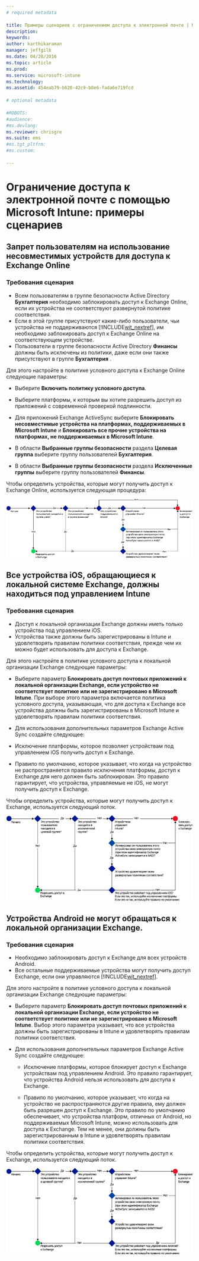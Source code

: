 ```yaml
---
# required metadata

title: Примеры сценариев с ограничением доступа к электронной почте | Microsoft Intune
description:
keywords:
author: karthikaraman
manager: jeffgilb
ms.date: 04/28/2016
ms.topic: article
ms.prod:
ms.service: microsoft-intune
ms.technology:
ms.assetid: 454eab79-b620-42c9-b8e6-fada6e719fcd

# optional metadata

#ROBOTS:
#audience:
#ms.devlang:
ms.reviewer: chrisgre
ms.suite: ems
#ms.tgt_pltfrm:
#ms.custom:

---
```


# Ограничение доступа к электронной почте с помощью Microsoft Intune: примеры сценариев

## Запрет пользователям на использование несовместимых устройств для доступа к Exchange Online
### Требования сценария
- Всем пользователям в группе безопасности Active Directory **Бухгалтерия** необходимо заблокировать доступ к Exchange Online, если их устройства не соответствуют развернутой политике соответствия.
- Если в этой группе присутствуют какие-либо пользователи, чьи устройства не поддерживаются [!INCLUDE[wit_nextref](../includes/wit_nextref_md.md)], им необходимо заблокировать доступ к Exchange Online на соответствующем устройстве.
- Пользователи в группе безопасности Active Directory **Финансы** должны быть исключены из политики, даже если они также присутствуют в группе **Бухгалтерия** .

Для этого настройте в политике условного доступа к Exchange Online следующие параметры:

-   Выберите **Включить политику условного доступа**.

- Выберите платформы, к которым вы хотите разрешить доступ из приложений с современной проверкой подлинности.
- Для приложений Exchange ActiveSync выберите **Блокировать несовместимые устройства на платформах, поддерживаемых в Microsoft Intune** и **Блокировать все прочие устройства на платформах, не поддерживаемых в Microsoft Intune**.
-   В области **Выбранные группы безопасности** раздела **Целевая группа** выберите группу пользователей **Бухгалтерия**.

-   В области **Выбранные группы безопасности** раздела **Исключенные группы** выберите группу пользователей **Финансы**.


Чтобы определить устройства, которые могут получить доступ к Exchange Online, используется следующая процедура:

![Процедура доступа к устройствам](./media/ConditionalAccess8-5.png)

## Все устройства iOS, обращающиеся к локальной системе Exchange, должны находиться под управлением Intune
### Требования сценария
- Доступ к локальной организации Exchange должны иметь только устройства под управлением iOS.
- Устройства также должны быть зарегистрированы в Intune и удовлетворять правилам политики соответствия, прежде чем их можно будет использовать для доступа к Exchange.

Для этого настройте в политике условного доступа к локальной организации Exchange следующие параметры:

-   Выберите параметр **Блокировать доступ почтовых приложений к локальной организации Exchange, если устройство не соответствует политике или не зарегистрировано в Microsoft Intune**. При выборе этого параметра включается политика условного доступа, указывающая, что для доступа к Exchange все устройства должны быть зарегистрированы в Microsoft Intune и удовлетворять правилам политики соответствия.

-   Для использования дополнительных параметров Exchange Active Sync создайте следующее:

  -   Исключение платформы, которое позволяет устройствам под управлением iOS получить доступ к Exchange.   

  -   Правило по умолчанию, которое указывает, что когда на устройство не распространяется правило исключения платформы, доступ к Exchange для него должен быть заблокирован. Это правило гарантирует, что устройства, управляемые не iOS, не могут получить доступ к Exchange.

Чтобы определить устройства, которые могут получить доступ к Exchange, используется следующий поток.

![Процедура доступа к устройствам](./media/ConditionalAccess8-3.png)

## Устройства Android не могут обращаться к локальной организации Exchange.
### Требования сценария
- Необходимо заблокировать доступ к Exchange для всех устройств Android.
- Все остальные поддерживаемые устройства могут получить доступ Exchange, если они управляются [!INCLUDE[wit_nextref](../includes/wit_nextref_md.md)].

Для этого настройте в политике условного доступа к локальной организации Exchange следующие параметры:

-   Выберите параметр **Блокировать доступ почтовых приложений к локальной организации Exchange, если устройство не соответствует политике или не зарегистрировано в Microsoft Intune**. Выбор этого параметра указывает, что все устройства должны быть зарегистрированы в Intune и удовлетворять правилам политики соответствия.

- Для использования дополнительных параметров Exchange Active Sync создайте следующее:
  -   Исключение платформы, которое блокирует доступ к Exchange устройствам под управлением Android. Это правило гарантирует, что устройства Android нельзя использовать для доступа к Exchange.

  -   Правило по умолчанию, которое указывает, что когда на устройство не распространяются другие правила, ему должен быть разрешен доступ к Exchange. Это правило по умолчанию обеспечивает, что устройства платформ, отличных от Android, но поддерживаемых Microsoft Intune, можно использовать для доступа к Exchange. Тем не менее, они должны быть зарегистрированным в Intune и удовлетворять правилам политики соответствия.

Чтобы определить устройства, которые могут получить доступ к Exchange, используется следующий поток.

![Процедура доступа к устройствам](./media/ConditionalAccess8-4.png)


<!--HONumber=Jun16_HO2-->


